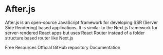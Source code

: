 # After.js

After.js is an open-source JavaScript framework for developing SSR (Server Side Rendering) based applications. It is similar to the Next.js framework for server-rendered React apps but uses React Router instead of a folder structure based router like Next.js

<ResourceGroupTitle>Free Resources</ResourceGroupTitle>
<BadgeLink colorScheme='blue' badgeText='Official Repository' href='https://github.com/jaredpalmer/after.js'>Official GitHub repository</BadgeLink>
<BadgeLink colorScheme='blue' badgeText='Official Docs' href='https://www.npmjs.com/package/@jaredpalmer/after'>Documentation</BadgeLink>
